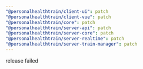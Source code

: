 ```yaml
---
"@personalhealthtrain/client-ui": patch
"@personalhealthtrain/client-vue": patch
"@personalhealthtrain/core": patch
"@personalhealthtrain/server-api": patch
"@personalhealthtrain/server-core": patch
"@personalhealthtrain/server-realtime": patch
"@personalhealthtrain/server-train-manager": patch
---
```


release failed
